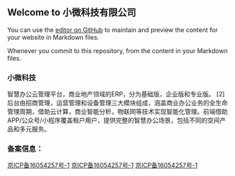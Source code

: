 ## Welcome to 小微科技有限公司

You can use the [editor on GitHub](https://github.com/xiaoweitechnology/xiaoweitechnology/edit/gh-pages/index.md) to maintain and preview the content for your website in Markdown files.

Whenever you commit to this repository, from the content in your Markdown files.


### 小微科技

智慧办公云管理平台，商业地产领域的ERP，分为基础版，企业版和专业版。 [2]  后台由招商管理，运营管理和设备管理三大模块组成，涵盖商业办公业务的全生命管理周期，借助云计算，商业智能分析，物联网等技术实现智能化管理。前端借助APP/公众号/小程序覆盖租户用户，提供完整的智慧办公场景，包括不同的空间产品和多元服务。


 

### 备案信息：

 [京ICP备16054257号-1](https://beian.miit.gov.cn)    [京ICP备16054257号-1](https://beian.miit.gov.cn)    [京ICP备16054257号-1](https://beian.miit.gov.cn)  
